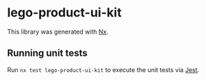 # lego-product-ui-kit

This library was generated with [Nx](https://nx.dev).

## Running unit tests


Run `nx test lego-product-ui-kit` to execute the unit tests via [Jest](https://jestjs.io).
